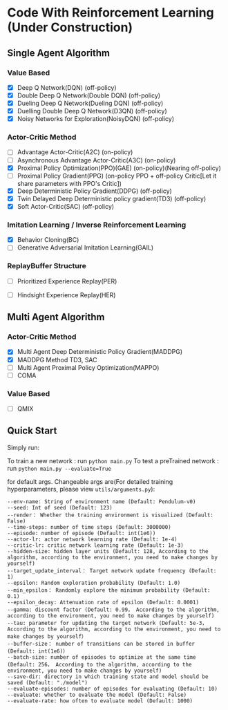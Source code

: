 # Code With Reinforcement Learning (Under Construction)

## Single Agent Algorithm

### Value Based

- [x] Deep Q Network(DQN) (off-policy)
- [x] Double Deep Q Network(Double DQN) (off-policy)
- [x] Dueling Deep Q Network(Dueling DQN) (off-policy)
- [x] Duelling Double Deep Q Network(D3QN) (off-policy)
- [x] Noisy Networks for Exploration(NoisyDQN) (off-policy)

### Actor-Critic Method

- [ ] Advantage Actor-Critic(A2C) (on-policy)
- [ ] Asynchronous Advantage Actor-Critic(A3C) (on-policy)
- [x] Proximal Policy Optimization(PPO)(GAE) (on-policy)(Nearing off-policy)
- [ ] Proximal Policy Gradient(PPG) (on-policy PPO + off-policy Critic[Let it share parameters with PPO's Critic])
- [x] Deep Deterministic Policy Gradient(DDPG) (off-policy)
- [x] Twin Delayed Deep Deterministic policy gradient(TD3) (off-policy)
- [x] Soft Actor-Critic(SAC) (off-policy)

### Imitation Learning / Inverse Reinforcement Learning

- [x] Behavior Cloning(BC)
- [ ] Generative Adversarial Imitation Learning(GAIL)

### ReplayBuffer Structure

- [ ] Prioritized Experience Replay(PER)
- [ ] Hindsight Experience Replay(HER)


## Multi Agent Algorithm

### Actor-Critic Method

- [x] Multi Agent Deep Deterministic Policy Gradient(MADDPG)
- [x] MADDPG Method TD3, SAC
- [ ] Multi Agent Proximal Policy Optimization(MAPPO)
- [ ] COMA

### Value Based

- [ ] QMIX


## Quick Start

Simply run:

To train a new network : run `python main.py`
To test a preTrained network : run `python main.py --evaluate=True`

for default args. Changeable args are(For detailed training hyperparameters, please view `utils/arguments.py`):
```
--env-name: String of environment name (Default: Pendulum-v0)
--seed: Int of seed (Default: 123)
--render： Whether the training environment is visualized (Default: False)
--time-steps: number of time steps (Default: 3000000)
--episode: number of episode (Default: int(1e6))
--actor-lr: actor network learning rate (Default: 1e-4)
--critic-lr: critic network learning rate (Default: 1e-3)
--hidden-size: hidden layer units (Default: 128, According to the algorithm, according to the environment, you need to make changes by yourself)
--target_update_interval： Target network update frequency (Default: 1)
--epsilon: Random exploration probability (Default: 1.0)
--min_epsilon： Randomly explore the minimum probability (Default: 0.1)
--epsilon_decay: Attenuation rate of epsilon (Default: 0.0001)
--gamma: discount factor (Default: 0.99， According to the algorithm, according to the environment, you need to make changes by yourself)
--tau: parameter for updating the target network (Default: 5e-3， According to the algorithm, according to the environment, you need to make changes by yourself）
--buffer-size： number of transitions can be stored in buffer (Default: int(1e6)）
--batch-size: number of episodes to optimize at the same time (Default: 256， According to the algorithm, according to the environment, you need to make changes by yourself)
--save-dir: directory in which training state and model should be saved (Default: "./model")
--evaluate-episodes: number of episodes for evaluating (Default: 10)
--evaluate: whether to evaluate the model (Default: False)
--evaluate-rate: how often to evaluate model (Default: 1000)
```